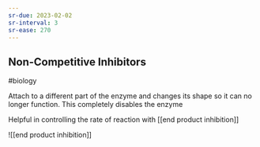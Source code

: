 ```yaml
---
sr-due: 2023-02-02
sr-interval: 3
sr-ease: 270
---
```


## Non-Competitive Inhibitors
#biology 

Attach to a different part of the enzyme and changes its shape so it can no longer function.
This completely disables the enzyme

Helpful in controlling the rate of reaction with [[end product inhibition]]

![[end product inhibition]]